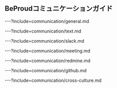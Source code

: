 ## BeProudコミュニケーションガイド

---?include=communication/general.md

---?include=communication/text.md

---?include=communication/slack.md

---?include=communication/meeting.md

---?include=communication/redmine.md

---?include=communication/github.md

---?include=communication/cross-culture.md
